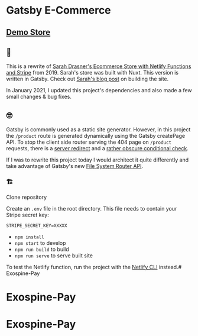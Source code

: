 # Gatsby E-Commerce

## [Demo Store](https://ecommerce-gatsby.netlify.com/)

## 🧐

This is a rewrite of [Sarah Drasner's Ecommerce Store with Netlify Functions and Stripe](https://github.com/sdras/ecommerce-netlify) from 2019. Sarah's store was built with Nuxt. This version is written in Gatsby. Check out [Sarah's blog post](https://css-tricks.com/lets-build-a-jamstack-e-commerce-store-with-netlify-functions/) on building the site.

In January 2021, I updated this project's dependencies and also made a few small changes & bug fixes.

## 🤓

Gatsby is commonly used as a static site generator. However, in this project the `/product` route is generated dynamically using the Gatsby createPage API. To stop the client side router serving the 404 page on `/product` requests, there is a [server redirect](.netlify.toml) and a [rather obscure conditional check](./src/pages/404.js). 

If I was to rewrite this project today I would architect it quite differently and take advantage of Gatsby's new [File System Router API](https://www.gatsbyjs.com/docs/reference/routing/creating-routes/#using-the-file-system-route-api).

### 🏗

Clone repository

Create an `.env` file in the root directory. This file needs to contain your Stripe secret key:

`STRIPE_SECRET_KEY=XXXXX`

- `npm install`
- `npm start` to develop
- `npm run build` to build
- `npm run serve` to serve built site

To test the Netlify function, run the project with the [Netlify CLI](https://docs.netlify.com/cli/get-started/) instead.# Exospine-Pay
# Exospine-Pay
# Exospine-Pay
